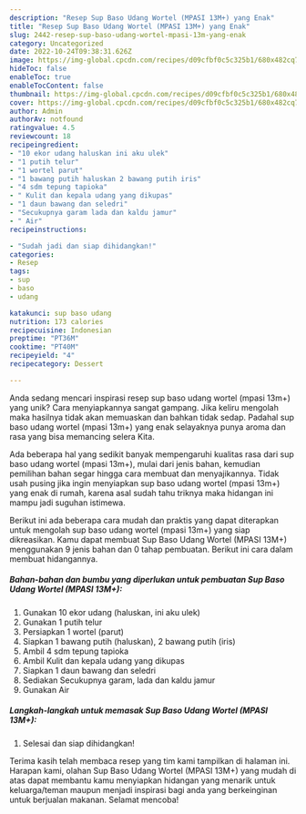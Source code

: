 ```yaml
---
description: "Resep Sup Baso Udang Wortel (MPASI 13M+) yang Enak"
title: "Resep Sup Baso Udang Wortel (MPASI 13M+) yang Enak"
slug: 2442-resep-sup-baso-udang-wortel-mpasi-13m-yang-enak
category: Uncategorized
date: 2022-10-24T09:38:31.626Z
image: https://img-global.cpcdn.com/recipes/d09cfbf0c5c325b1/680x482cq70/sup-baso-udang-wortel-mpasi-13m-foto-resep-utama.jpg
hideToc: false
enableToc: true
enableTocContent: false
thumbnail: https://img-global.cpcdn.com/recipes/d09cfbf0c5c325b1/680x482cq70/sup-baso-udang-wortel-mpasi-13m-foto-resep-utama.jpg
cover: https://img-global.cpcdn.com/recipes/d09cfbf0c5c325b1/680x482cq70/sup-baso-udang-wortel-mpasi-13m-foto-resep-utama.jpg
author: Admin
authorAv: notfound
ratingvalue: 4.5
reviewcount: 18
recipeingredient:
- "10 ekor udang haluskan ini aku ulek"
- "1 putih telur"
- "1 wortel parut"
- "1 bawang putih haluskan 2 bawang putih iris"
- "4 sdm tepung tapioka"
- " Kulit dan kepala udang yang dikupas"
- "1 daun bawang dan seledri"
- "Secukupnya garam lada dan kaldu jamur"
- " Air"
recipeinstructions:

- "Sudah jadi dan siap dihidangkan!"
categories:
- Resep
tags:
- sup
- baso
- udang

katakunci: sup baso udang 
nutrition: 173 calories
recipecuisine: Indonesian
preptime: "PT36M"
cooktime: "PT40M"
recipeyield: "4"
recipecategory: Dessert

---
```





Anda sedang mencari inspirasi resep sup baso udang wortel (mpasi 13m+) yang unik? Cara menyiapkannya sangat gampang. Jika keliru mengolah maka hasilnya tidak akan memuaskan dan bahkan tidak sedap. Padahal sup baso udang wortel (mpasi 13m+) yang enak selayaknya punya aroma dan rasa yang bisa memancing selera Kita.







Ada beberapa hal yang sedikit banyak mempengaruhi kualitas rasa dari sup baso udang wortel (mpasi 13m+), mulai dari jenis bahan, kemudian pemilihan bahan segar hingga cara membuat dan menyajikannya. Tidak usah pusing jika ingin menyiapkan sup baso udang wortel (mpasi 13m+) yang enak di rumah, karena asal sudah tahu triknya maka hidangan ini mampu jadi suguhan istimewa.






Berikut ini ada beberapa cara mudah dan praktis yang dapat diterapkan untuk mengolah sup baso udang wortel (mpasi 13m+) yang siap dikreasikan. Kamu dapat membuat Sup Baso Udang Wortel (MPASI 13M+) menggunakan 9 jenis bahan dan 0 tahap pembuatan. Berikut ini cara dalam membuat hidangannya.

<!--inarticleads1-->

##### Bahan-bahan dan bumbu yang diperlukan untuk pembuatan Sup Baso Udang Wortel (MPASI 13M+):

1. Gunakan 10 ekor udang (haluskan, ini aku ulek)
1. Gunakan 1 putih telur
1. Persiapkan 1 wortel (parut)
1. Siapkan 1 bawang putih (haluskan), 2 bawang putih (iris)
1. Ambil 4 sdm tepung tapioka
1. Ambil  Kulit dan kepala udang yang dikupas
1. Siapkan 1 daun bawang dan seledri
1. Sediakan Secukupnya garam, lada dan kaldu jamur
1. Gunakan  Air




<!--inarticleads2-->

##### Langkah-langkah untuk memasak Sup Baso Udang Wortel (MPASI 13M+):


1. Selesai dan siap dihidangkan!



Terima kasih telah membaca resep yang tim kami tampilkan di halaman ini. Harapan kami, olahan Sup Baso Udang Wortel (MPASI 13M+) yang mudah di atas dapat membantu kamu menyiapkan hidangan yang menarik untuk keluarga/teman maupun menjadi inspirasi bagi anda yang berkeinginan untuk berjualan makanan. Selamat mencoba!
